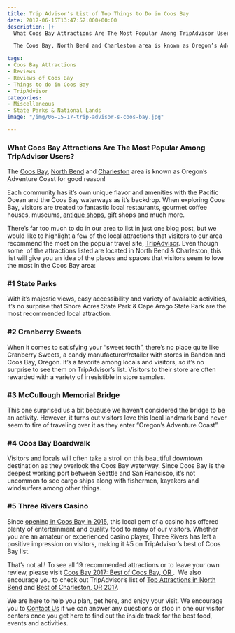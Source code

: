 ```yaml
---
title: Trip Advisor's List of Top Things to Do in Coos Bay
date: 2017-06-15T13:47:52.000+00:00
description: |+
  What Coos Bay Attractions Are The Most Popular Among TripAdvisor Users?

  The Coos Bay, North Bend and Charleston area is known as Oregon’s Adventure Coast for good reason!

tags:
- Coos Bay Attractions
- Reviews
- Reviews of Coos Bay
- Things to do in Coos Bay
- TripAdvisor
categories:
- Miscellaneous
- State Parks & National Lands
image: "/img/06-15-17-trip-advisor-s-coos-bay.jpg"

---
```

### What Coos Bay Attractions Are The Most Popular Among TripAdvisor Users?

The [Coos Bay](/towns/coos-bay/), [North Bend](/towns/north-bend/) and [Charleston](/towns/charleston/) area is known as Oregon’s Adventure Coast for good reason!

Each community has it’s own unique flavor and amenities with the Pacific Ocean and the Coos Bay waterways as it’s backdrop. When exploring Coos Bay, visitors are treated to fantastic local restaurants, gourmet coffee houses, museums, [antique shops](/my-oregon-coast-adventure-antiquing-in-coos-bay-oregon/), gift shops and much more.

There’s far too much to do in our area to list in just one blog post, but we would like to highlight a few of the local attractions that visitors to our area recommend the most on the popular travel site, [TripAdvisor](https://www.tripadvisor.com/Attractions-g51813-Activities-Coos_Bay_Oregon.html). Even though some  of the attractions listed are located in North Bend & Charleston, this list will give you an idea of the places and spaces that visitors seem to love the most in the Coos Bay area:

### #1 State Parks

With it’s majestic views, easy accessibility and variety of available activities, it’s no surprise that Shore Acres State Park & Cape Arago State Park are the most recommended local attraction. 

### #2 Cranberry Sweets

When it comes to satisfying your “sweet tooth”, there’s no place quite like Cranberry Sweets, a candy manufacturer/retailer with stores in Bandon and Coos Bay, Oregon. It’s a favorite among locals and visitors, so it’s no surprise to see them on TripAdvisor’s list. Visitors to their store are often rewarded with a variety of irresistible in store samples.

### #3 McCullough Memorial Bridge

This one surprised us a bit because we haven’t considered the bridge to be an activity. However, it turns out visitors love this local landmark band never seem to tire of traveling over it as they enter “Oregon’s Adventure Coast”.

### #4 Coos Bay Boardwalk

Visitors and locals will often take a stroll on this beautiful downtown destination as they overlook the Coos Bay waterway. Since Coos Bay is the deepest working port between Seattle and San Francisco, it’s not uncommon to see cargo ships along with fishermen, kayakers and windsurfers among other things.

### #5 Three Rivers Casino

Since <a href="/2015/05/three-rivers-casino-opens-coos-bay-location/" target="_blank" rel="noopener noreferrer">opening in Coos Bay in 2015</a>, this local gem of a casino has offered plenty of entertainment and quality food to many of our visitors. Whether you are an amateur or experienced casino player, Three Rivers has left a positive impression on visitors, making it #5 on TripAdvisor’s best of Coos Bay list.

That’s not all! To see all 19 recommended attractions or to leave your own review, please visit <a href="https://www.tripadvisor.com/Attractions-g51813-Activities-Coos_Bay_Oregon.html" target="_blank" rel="noopener noreferrer">Coos Bay 2017: Best of Coos Bay, OR </a>.  We also encourage you to check out TripAdvisor’s list of <a href="https://www.tripadvisor.com/Attractions-g51993-Activities-North_Bend_Oregon.html" target="_blank">Top Attractions in North Bend</a> and <a href="https://www.tripadvisor.com/Tourism-g51801-Charleston_Oregon-Vacations.html" target="_blank">Best of Charleston, OR 2017</a>.

We are here to help you plan, get here, and enjoy your visit. We encourage you to [Contact Us](http://www.oregonsadventurecoast.com/contact/) if we can answer any questions or stop in one our visitor centers once you get here to find out the inside track for the best food, events and activities.